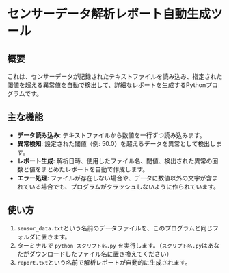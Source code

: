 # センサーデータ解析レポート自動生成ツール

## 概要

これは、センサーデータが記録されたテキストファイルを読み込み、指定された閾値を超える異常値を自動で検出して、詳細なレポートを生成するPythonプログラムです。

## 主な機能

- **データ読み込み**: テキストファイルから数値を一行ずつ読み込みます。
- **異常検知**: 設定された閾値（例: 50.0）を超えるデータを異常として検出します。
- **レポート生成**: 解析日時、使用したファイル名、閾値、検出された異常の回数と値をまとめたレポートを自動で作成します。
- **エラー処理**: ファイルが存在しない場合や、データに数値以外の文字が含まれている場合でも、プログラムがクラッシュしないように作られています。

## 使い方

1. `sensor_data.txt`という名前のデータファイルを、このプログラムと同じフォルダに置きます。
2. ターミナルで `python スクリプト名.py` を実行します。（`スクリプト名.py`はあなたがダウンロードしたファイル名に置き換えてください）
3. `report.txt`という名前で解析レポートが自動的に生成されます。
